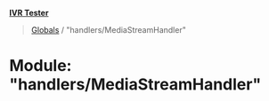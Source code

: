 **[IVR Tester](../README.md)**

> [Globals](../README.md) / "handlers/MediaStreamHandler"

# Module: "handlers/MediaStreamHandler"

